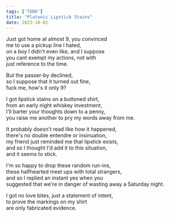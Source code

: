 ```yaml
---
tags: ['TODO']
title: "Platonic Lipstick Stains"
date: 2023-10-02
---
```


Just got home at almost 9, you convinced  
me to use a pickup line I hated,  
on a boy I didn't even like, and I suppose  
you cant exempt my actions, not with  
just reference to the time.

But the passer-by declined,  
so I suppose that it turned out fine,  
fuck me, how's it only 9?

I got lipstick stains on a buttoned shirt,  
from an early night whiskey investment,  
I'll barter your thoughts down to a penny,  
you raise me another to pry my words away from me.

It probably doesn't read like how it happened,  
there's no double entendre or insinuation,  
my friend just reminded me that lipstick exists,  
and so I thought I'd add it to this situation,  
and it seems to stick.

I'm so happy to drop these random run-ins,  
these halfhearted meet ups with total strangers,  
and so I replied an instant yes when you  
suggested that we're in danger of wasting away a Saturday night.

I got no love bites, just a statement of intent,  
to prove the markings on my shirt  
are only fabricated evidence.
